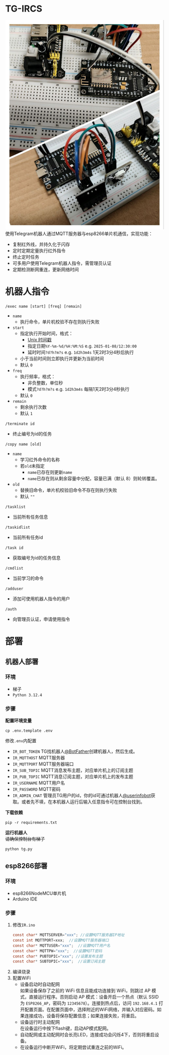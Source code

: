 
# TG-IRCS
![](tg-ircs.jpg)
使用Telegram机器人通过MQTT服务器与esp8266单片机通信，实现功能：
- 复制红外线，并持久化于闪存
- 定时定期定量执行红外指令
- 终止定时任务
- 可多用户使用Telegram机器人指令，需管理员认证
- 定期检测断网重连，更新网络时间

# 机器人指令
`/exec name [start] [freq] [remain]`
- `name`  
    - 执行命令，单片机校验不存在则执行失败
- `start`  
    - 指定执行开始时间，格式：
        - [Unix 时间戳](https://zh.wikipedia.org/wiki/UNIX%E6%97%B6%E9%97%B4)  
        - 指定日期`%Y-%m-%d/%H:%M:%S`  e.g. `2025-01-08/12:30:00`  
        - 延时时间`?d?h?m?s` e.g. `1d2h3m4s` 1天2时3分4秒后执行  
    - 小于当前时间则立即执行并更新为当前时间  
    - 默认 `0`
- `freq`  
    - 执行频率，格式：
        - 非负整数，单位秒  
        - 模式`?d?h?m?s` e.g. `1d2h3m4s` 每隔1天2时3分4秒执行
    - 默认 `0`
- `remain`  
    - 剩余执行次数  
    - 默认 `1`
    
`/terminate id`  
- 终止编号为id的任务

`/copy name [old]`
- `name`  
    - 学习红外命令的名称  
    - 若`old`未指定
        - `name`已存在则更新`name`
        - `name`已存在则从剩余容量中分配，容量已满（默认 8）则轮转覆盖。
- `old`  
    - 替换旧命令，单片机校验旧命令不存在则执行失败  
    - 默认 `""`

`/tasklist`  
- 当前所有任务信息

`/taskidlist`  
- 当前所有任务id

`/task id`  
- 获取编号为id的任务信息

`/cmdlist`  
- 当前学习的命令

`/adduser`  
- 添加可使用机器人指令的用户

`/auth`  
- 向管理员认证，申请使用指令



# 部署
## 机器人部署
### 环境
* 梯子
* `Python 3.12.4`
### 步骤

**配置环境变量**
```shell
cp .env.template .env
```
修改`.env`内配置  
- `IR_BOT_TOKEN` TG找机器人[@BotFather](https://t.me/BotFather)创建机器人，然后生成。
- `IR_MQTTHOST` MQTT服务器
- `IR_MQTTPORT` MQTT服务器端口
- `IR_SUB_TOPIC` MQTT消息发布主题，对应单片机上的订阅主题
- `IR_PUB_TOPIC` MQTT消息订阅主题，对应单片机上的发布主题
- `IR_USERNAME` MQTT用户名
- `IR_PASSWORD` MQTT密码
- `IR_ADMIN_CHAT` 管理员TG用户的id，你的id可通过机器人[@userinfobot](https://t.me/userinfobot)获取。或者先不填，在本机器人运行后输入任意指令可在控制台找到。


**下载依赖**
``` shell
pip -r requirements.txt
```
**运行机器人**   
~~请确保控制台有梯子~~
``` shell
python tg.py
```

## esp8266部署
### 环境
* esp8266NodeMCU单片机
* Arduino IDE
### 步骤

1. 修改`IR.ino`
    ``` c
    const char* MQTTSERVER="xxx"; //设置MQTT服务器IP地址
    const int MQTTPORT=xxx;  //设置MQTT服务器端口
    const char* MQTTUSER="xxx";  //设置MQTT用户名
    const char* MQTTPW="xxx";  //设置MQTT密码
    const char* PUBTOPIC="xxx"; //设置发布主题
    const char* SUBTOPIC="xxx";  //设置订阅主题
    ```
2. 编译烧录
3. 配置WiFi  
    - 设备启动时自动配网  
    如果设备保存了之前的 WiFi 信息且能成功连接到 WiFi，则跳过 AP 模式，直接运行程序。否则启动 AP 模式：设备开启一个热点（默认 SSID 为 `ESP8266_AP`，密码为 `12345678`）。连接到热点后，访问 `192.168.4.1` 打开配置页面。在配置页面中，选择附近的WiFi网络，并输入对应密码。如果连接成功，设备将保存配置信息；如果连接失败，将重启。  
    - 设备运行时主动配网  
    在设备运行中按下flash键，启动AP模式配网。
    - 自动配网或主动配网时会长亮LED，连接成功会闪烁4下，否则将重启设备。
    - 在设备运行中断开WiFi，将定期尝试重连之前的WiFi。  
    